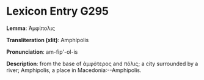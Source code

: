 # Lexicon Entry G295

**Lemma**: Ἀμφίπολις

**Transliteration (xlit)**: Amphípolis

**Pronunciation**: am-fip'-ol-is

**Description**:
from the base of ἀμφότερος and πόλις; a city surrounded by a river; Amphipolis, a place in Macedonia:--Amphipolis.
